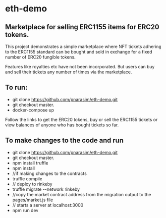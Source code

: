 # eth-demo
## Marketplace for selling ERC1155 items for ERC20 tokens.

This project demonstrates a simple marketplace where NFT tickets adhering to the ERC1155 standard can be bought and sold in exchange for a fixed number of ERC20 fungible tokens.

Features like royalties etc have not been incorporated. But users can buy and sell their tickets any number of times via the marketplace.

## To run:

+ git clone https://github.com/pnarasim/eth-demo.git
+ git checkout master.
+ docker-compose up

Follow the links to get the ERC20 tokens, buy or sell the ERC1155 tickets or view balances of anyone who has bought tickets so far.


## To make changes to the code and run

- git clone https://github.com/pnarasim/eth-demo.git
- git checkout master.
- npm install truffle
- npm install
- //if making changes to the contracts
- truffle compile
- // deploy to rinkeby
- truffle migrate --network rinkeby 
-	//copy the market contract address from the migration output to the pages/market.js file
- // starts a server at localhost:3000
- npm run dev 
